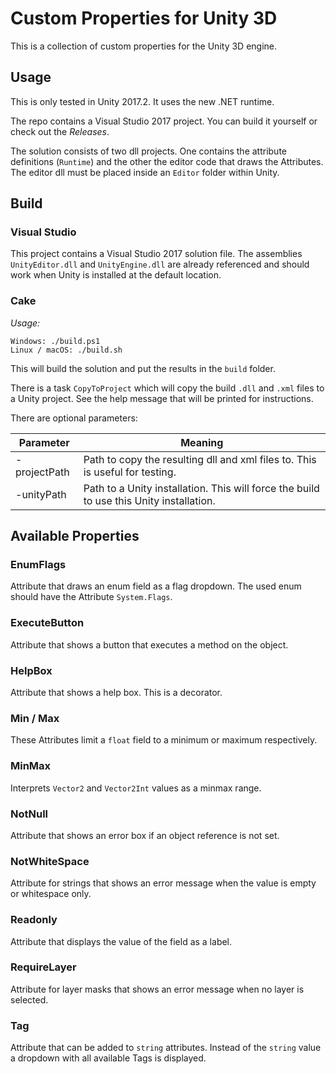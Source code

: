 # Custom Properties for Unity 3D

This is a collection of custom properties for the Unity 3D engine.

## Usage

This is only tested in Unity 2017.2. It uses the new .NET runtime.

The repo contains a Visual Studio 2017 project. You can build it yourself or check out the *Releases*.

The solution consists of two dll projects. One contains the attribute definitions (`Runtime`) and the other the editor code that draws the Attributes. The editor dll must be placed inside an `Editor` folder within Unity.

## Build


### Visual Studio 

This project contains a Visual Studio 2017 solution file.
The assemblies `UnityEditor.dll` and `UnityEngine.dll` are already referenced and should work when Unity is installed at the default location. 

### Cake

*Usage:*

```
Windows: ./build.ps1
Linux / macOS: ./build.sh
```

This will build the solution and put the results in the `build` folder.

There is a task `CopyToProject` which will copy the build `.dll` and `.xml` files to a Unity project.
See the help message that will be printed for instructions.

There are optional parameters:

|  Parameter   |                                         Meaning                                         |
|--------------|-----------------------------------------------------------------------------------------|
| -projectPath | Path to copy the resulting dll and xml files to. This is useful for testing.            |
| -unityPath   | Path to a Unity installation. This will force the build to use this Unity installation. |

## Available Properties

### EnumFlags

Attribute that draws an enum field as a flag dropdown. The used enum should have the Attribute `System.Flags`.

### ExecuteButton

Attribute that shows a button that executes a method on the object.

### HelpBox

Attribute that shows a help box. This is a decorator.

### Min / Max

These Attributes limit a `float` field to a minimum or maximum respectively.

### MinMax

Interprets `Vector2` and `Vector2Int` values as a minmax range.

### NotNull

Attribute that shows an error box if an object reference is not set.

### NotWhiteSpace

Attribute for strings that shows an error message when the value is empty or whitespace only.

### Readonly

Attribute that displays the value of the field as a label.

### RequireLayer

Attribute for layer masks that shows an error message when no layer is selected.

### Tag

Attribute that can be added to `string` attributes. Instead of the `string` value a dropdown with all available Tags is displayed.
